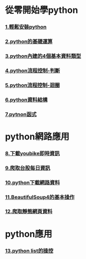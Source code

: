 # 從零開始學python
### [1.輕鬆安裝python](./1安裝python)

### [2.python的基礎運算](./2python基礎運算)

### [3.python內建的4個基本資料類型](./3.python內建的4個基本資料類型)

### [4.python流程控制-判斷](./4.python流程控制-判斷)

### [5.python流程控制-迴圈](./5python流程控制-迴圈)

### [6.python資料結構](./6python資料結構)

### [7.pytnon函式](./7python函式)

# python網路應用
### [8.下載youbike即時資訊](./8下載youbike即時資訊)

### [9.爬取台股每日資訊](./9爬取台股每日資訊)

### [10.python下載網路資料](./10python下載網路資料)

### [11.BeautifulSoup4的基本操作](./11BeautifulSoup4的基本操作)

### [12.爬取靜態網頁資料](./12爬取靜態網頁資料)

# python應用

### [13.python list的操控](./13python_list的操控)
